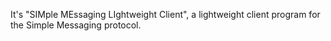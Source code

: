 It's "SIMple MEssaging LIghtweight Client", a lightweight client program for the Simple Messaging protocol.
